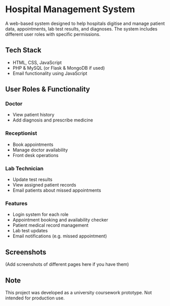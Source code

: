 # Hospital Management System

A web-based system designed to help hospitals digitise and manage patient data, appointments, lab test results, and diagnoses. The system includes different user roles with specific permissions.

## Tech Stack
- HTML, CSS, JavaScript
- PHP & MySQL (or Flask & MongoDB if used)
- Email functionality using JavaScript

## User Roles & Functionality

### Doctor
- View patient history
- Add diagnosis and prescribe medicine

### Receptionist
- Book appointments
- Manage doctor availability
- Front desk operations

### Lab Technician
- Update test results
- View assigned patient records
- Email patients about missed appointments

### Features
- Login system for each role
- Appointment booking and availability checker
- Patient medical record management
- Lab test updates
- Email notifications (e.g. missed appointment)

## Screenshots
(Add screenshots of different pages here if you have them)

## Note
This project was developed as a university coursework prototype. Not intended for production use.
